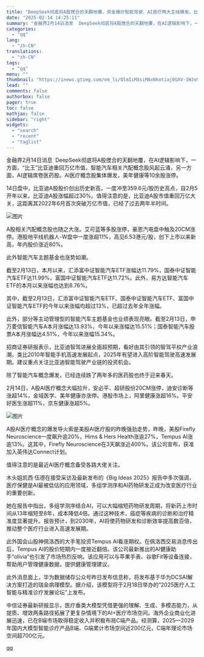 ```yaml
---
title: "DeepSeek彻底将A股搅合的天翻地覆，资金爆炒智能驾驶、AI医疗两大主线爆发，比亚迪重回万亿市值，如今的智能驾驶就像2010年智能手机爆发期？"
date: "2025-02-14 14:25:11"
summary: "金融界2月14日消息  DeepSeek彻底将A股搅合的天翻地覆，在AI逻辑影响下，一方面，“比王”..."
categories:
  - "qq"
lang:
  - "zh-CN"
translations:
  - "zh-CN"
tags:
  - "qq"
menu: ""
thumbnail: "https://inews.gtimg.com/om_ls/OlmIiMXsiMAxNkotiaj0GXV-1WJu9-f8Wpz_XZjy1rROoAA_640360/0"
lead: ""
comments: false
authorbox: false
pager: true
toc: false
mathjax: false
sidebar: "right"
widgets:
  - "search"
  - "recent"
  - "taglist"
---
```


金融界2月14日消息  DeepSeek彻底将A股搅合的天翻地覆，在AI逻辑影响下，一方面，“比王”比亚迪重回万亿市值，智能汽车相关汽配概念股风起云涌，另一方面，AI逻辑席卷医药股。AI医疗概念股集体爆发，美年健康等10余股涨停。

14日盘中，比亚迪A股股价创出历史新高，一度冲至359.6元/股历史高点，自2月5开年以来，比亚迪A股涨幅超过30%。值得注意的是，比亚迪A股市值重回万亿大关，这距离其2022年6月首次突破万亿市值，已经了过去两年半时间。

![图片](https://inews.gtimg.com/om_bt/OQPJuwVVYzrXhfmgTJPizZ_nvw56ZzjkC6SXBa3OgvrQ8AA/641)

A股相关汽配概念股也随之大涨。艾可蓝等多股涨停，豪恩汽电盘中触及20CM涨停。港股地平线机器人-W盘中一度涨超11%，高见6.53港元/股，创下上市以来新高，年内股价涨近80%。

此外智能汽车主题基金也涨势如潮。

截至2月13日，本月以来，汇添富中证智能汽车ETF涨幅达11.79%，国泰中证智能汽车ETF达11.99%，富国中证智能汽车ETF达11.72%。此外，易方达智能汽车ETF的本月以来涨幅也达到8.76%。

其中，截至2月13日，汇添富中证智能汽车ETF、国泰中证智能汽车ETF、富国中证智能汽车ETF的今年以来涨幅均超过13%，已超过去年全年涨幅。

此外，部分等主动管理型的智能汽车主题基金也业绩表现亮眼。截至2月13日，申万菱信智能汽车A本月涨幅达13.93%，今年以来涨幅达15.51%；国泰智能汽车股票A本月涨幅达4.51%，今年以来涨幅15.34%。

招商证券研报表示，比亚迪智驾进展全面超预期，看好由其引领的智驾平权产业浪潮，类比2010年智能手机高速发展起点，2025年有望进入高阶智能驾驶高速发展期。建议重点关注比亚迪智能驾驶产业链的投资机会。

除了智能汽车概念爆发，已经连续跌了两年多的医药股也终于迎来春天。

2月14日，A股AI医疗概念大幅拉升，安必平、超研股份20CM涨停，迪安诊断等涨超14%，金域医学、美年健康亦涨停。港股市场上，阿里健康涨超16%。平安好医生涨超11%，京东健康涨超5%。

![图片](https://inews.gtimg.com/om_bt/OIPo3J3lsYXqb_hs2aWwmfH-kPjDFZAfXR_Jss-b7xIz8AA/641)

A股AI医疗概念的爆发导火索是美股AI医疗股的昨晚强劲走势，昨晚，美股Firefly Neuroscience一度飙升逾20%，Hims & Hers Health涨逾27%，Tempus AI涨逾13%。这其中，Firefly Neuroscience在3天飙涨近400%。该公司宣布，获准加入英伟达Connect计划。

值得注意的是最近AI医疗概念备受各路大佬关注。

木头姐凯西·伍德在接受采访及最新发布的《Big Ideas 2025》报告中多次强调，医疗保健是AI最被低估的应用领域，多组学测序和AI药物研发正成为改变医疗行业的重要创新。

她在报告中指出，多组学测序结合AI，可以大幅缩短药物研发周期，将新药上市时间从13年缩短至8年，成本降低4倍。通过这种技术，癌症等疾病的诊断和治疗精准度显著提升。报告预计，到2030年，AI将使药物研发和诊断效率提高数百倍，推动整个医疗行业进入高速发展期。

此外国会山股神佩洛西的大手笔投资Tempus AI看涨期权。在佩洛西交易消息传出后，Tempus AI的股价短期内一度接近翻倍。该公司最新推出的AI健康助手“olivia”也引发了市场热烈反响。该应用可以与苹果手表、谷歌Fit等设备连接，帮助用户管理健康数据，提供健康管理建议。

此外消息面上，华为数据储存公众号昨日发布信息称，将发布基于华为DCSAI解决方案打造的瑞金病理模型。据介绍，该模型将于2月18日举办的“2025医疗人工智能与精准诊疗发展论坛”上发布。

中信证券最新研报显示，医疗垂类大模型凭借更强的理解、生成、多模态能力，从提质、增效两条路径拓展了更复杂情境下的AI+医疗市场空间。海外企业商业化进展迅速，已在B端市场取得稳定收入并积极布局C端产品。经测算，2025—2029年国内大模型智能诊疗产品B端、G端累计市场空间近200亿元，C端年理论市场空间超700亿元。

[qq](https://new.qq.com/rain/a/20250214A04S7W00)
